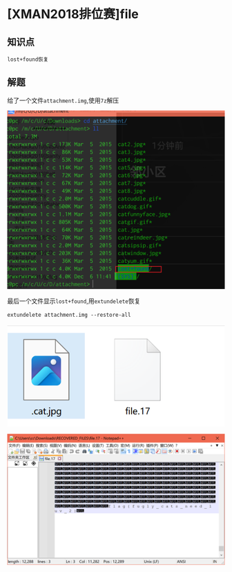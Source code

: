 # [XMAN2018排位赛]file

## 知识点

`lost+found恢复`

## 解题

给了一个文件`attachment.img`,使用`7z`解压

![image-20231206114512413](./img/114-1.png?lastModify=1711459557)

最后一个文件显示`lost+found`,用`extundelete`恢复

```
extundelete attachment.img --restore-all
```

![image-20231206114601603](./img/114-2.png?lastModify=1711459557)

![image-20231206114620375](./img/115-2.png?lastModify=1711459557)